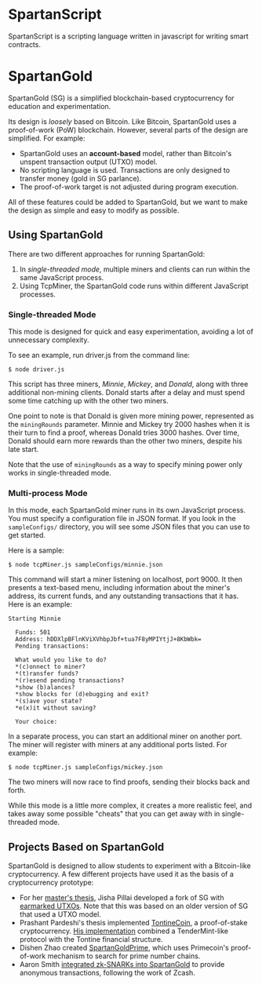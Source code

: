 # SpartanScript

SpartanScript is a scripting language written in javascript for writing smart contracts. 

# SpartanGold

SpartanGold (SG) is a simplified blockchain-based cryptocurrency for education and experimentation.

Its design is *loosely* based on Bitcoin.  Like Bitcoin, SpartanGold uses a proof-of-work (PoW) blockchain.  However, several parts of the design are simplified.  For example:

- SpartanGold uses an **account-based** model, rather than Bitcoin's unspent transaction output (UTXO) model.
- No scripting language is used.  Transactions are only designed to transfer money (gold in SG parlance).
- The proof-of-work target is not adjusted during program execution.

All of these features could be added to SpartanGold, but we want to make the design as simple and easy to modify as possible.


## Using SpartanGold

There are two different approaches for running SpartanGold:

1. In *single-threaded mode*, multiple miners and clients can run within the same JavaScript process.
1. Using TcpMiner, the SpartanGold code runs within different JavaScript processes.

### Single-threaded Mode

This mode is designed for quick and easy experimentation, avoiding a lot of unnecessary complexity.

To see an example, run driver.js from the command line:

``
$ node driver.js
``

This script has three miners, *Minnie*, *Mickey*, and *Donald*, along with three additional non-mining clients.  Donald starts after a delay and must spend some time catching up with the other two miners.

One point to note is that Donald is given more mining power, represented as the `miningRounds` parameter.  Minnie and Mickey try 2000 hashes when it is their turn to find a proof, whereas Donald tries 3000 hashes.  Over time, Donald should earn more rewards than the other two miners, despite his late start.

Note that the use of `miningRounds` as a way to specify mining power only works in single-threaded mode.

### Multi-process Mode

In this mode, each SpartanGold miner runs in its own JavaScript process.  You must specify a configuration file in JSON format.  If you look in the `sampleConfigs/` directory, you will see some JSON files that you can use to get started.

Here is a sample:

``
$ node tcpMiner.js sampleConfigs/minnie.json
``

This command will start a miner listening on localhost, port 9000.  It then presents a text-based menu, including information about the miner's address, its current funds, and any outstanding transactions that it has.  Here is an example:

``` fundamental
Starting Minnie

  Funds: 501
  Address: hDDXlpBFlnKViXVhbpJbf+tua7F8yMPIYtjJ+8KbWbk=
  Pending transactions: 
  
  What would you like to do?
  *(c)onnect to miner?
  *(t)ransfer funds?
  *(r)esend pending transactions?
  *show (b)alances?
  *show blocks for (d)ebugging and exit?
  *(s)ave your state?
  *e(x)it without saving?
  
  Your choice: 
```

In a separate process, you can start an additional miner on another port.  The miner will register with miners at any additional ports listed.  For example:

``
$ node tcpMiner.js sampleConfigs/mickey.json
``

The two miners will now race to find proofs, sending their blocks back and forth.

While this mode is a little more complex, it creates a more realistic feel, and takes away some possible "cheats" that you can get away with in single-threaded mode.

## Projects Based on SpartanGold

SpartanGold is designed to allow students to experiment with a Bitcoin-like cryptocurrency.  A few different projects have used it as the basis of a cryptocurrency prototype:

- For her [master's thesis](https://scholarworks.sjsu.edu/etd_projects/675/), Jisha Pillai developed a fork of SG with [earmarked UTXOs](https://github.com/jishavps/spartan-gold).  Note that this was based on an older version of SG that used a UTXO model.
- Prashant Pardeshi's thesis implemented [TontineCoin](https://scholarworks.sjsu.edu/etd_projects/914/), a proof-of-stake cryptocurrency.  [His implementation](https://github.com/prashantp-git/TontineCoin) combined a TenderMint-like protocol with the Tontine financial structure.
- Dishen Zhao created [SpartanGoldPrime](https://github.com/Witidek/spartan-gold-prime), which uses Primecoin's proof-of-work mechanism to search for prime number chains. 
- Aaron Smith [integrated zk-SNARKs into SpartanGold](https://github.com/aaronsjsu/Cryptocurrency-zkSNARK-Project) to provide anonymous transactions, following the work of Zcash.
